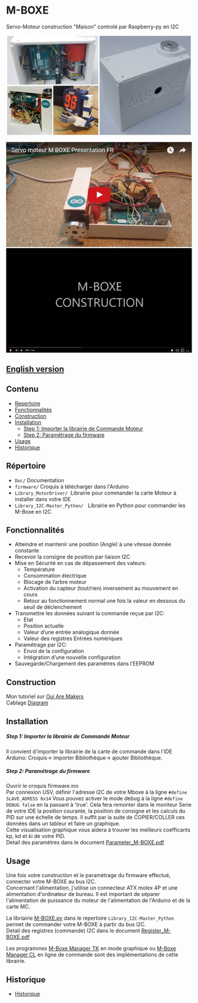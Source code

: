 # M-BOXE

Servo-Moteur construction "Maison" controlé par Raspberry-py en I2C

<img src="https://github.com/Nao974/M-BOXE/blob/master/EVOLUTION.jpg" title="Photo M-BOXE" alt="Photo M-Boxe">  


[![](https://github.com/Nao974/M-BOXE/blob/master/doc/M-BOXE_Video.png)](https://youtu.be/asLjmGtZqu0)
[![](https://github.com/Nao974/M-BOXE/blob/master/doc/CONSTRUCTION_V1_Video.png)](https://youtu.be/vx16dWJ84GE)

## [English version](https://github.com/Nao974/M-BOXE/blob/master/README.md)  

## Contenu

* [Repertoire](https://github.com/Nao974/M-BOXE/blob/master/README_FR.md#répertoire)
* [Fonctionnalités](https://github.com/Nao974/M-BOXE/blob/master/README_FR.md#fonctionnalités)
* [Construction](https://github.com/Nao974/M-BOXE/blob/master/README_FR.md#construction)
* [Installation](https://github.com/Nao974/M-BOXE/blob/master/README_FR.md#installation)
	* [Step 1: Importer la librairie de Commande Moteur](https://github.com/Nao974/M-BOXE/blob/master/README_FR.md#step-1-importer-la-librairie-de-commande-moteur)	
	* [Step 2: Paramétrage du firmware](https://github.com/Nao974/M-BOXE/blob/master/README_FR.md#step-2-paramétrage-du-firmware)
* [Usage](https://github.com/Nao974/M-BOXE/blob/master/README_FR.md#usage)
* [Historique](https://github.com/Nao974/M-BOXE/blob/master/README_FR.md#historique)


## Répertoire

* ```Doc/```       Documentation
* ```firmware/```  Croquis à télécharger dans l'Arduino
* ```Library_MotorDriver/```  Librairie pour commander la carte Moteur à installer dans votre IDE
* ```Library_I2C-Master_Python/```   Librairie en Python pour commander les M-Boxe en I2C


## Fonctionnalités

* Atteindre et maintenir une position (Angle) à une vitesse donnée constante
* Recevoir la consigne de position par liaison I2C
* Mise en Sécurité en cas de dépassement des valeurs:
	* Température
	* Consommation électrique
	* Blocage de l’arbre moteur
	* Activation du capteur (tout/rien) inversement au mouvement en cours
	* Retour au fonctionnement normal une fois la valeur en dessous du seuil de déclenchement
* Transmettre les données suivant la commande reçue par I2C:
	* Etat
	* Position actuelle
	* Valeur d’une entrée analogique donnée
	* Valeur des registres Entrées numériques
* Paramétrage par I2C:
	* Envoi de la configuration
	* Intégration d’une nouvelle configuration
* Sauvegarde/Chargement des paramètres dans l’EEPROM


## Construction

Mon tutoriel sur [Oui Are Makers](http://ouiaremakers.com/posts/tutoriel-diy-maxi-servo-moteur-i2c)  
Cablage [Diagram](https://github.com/Nao974/M-BOXE/blob/master/doc/Wiring.png)

## Installation

##### Step 1: Importer la librairie de Commande Moteur 

Il convient d'importer la librairie de la carte de commande dans l'IDE Arduino: 
	Croquis-> importer Bibliothèque-> ajouter Bibliothèque.


##### Step 2: Paramétrage du firmware

Ouvrir le croquis firmware.ino  
Par connexion USV, définir l'adresse I2C de votre Mboxe à la ligne ``` #define SLAVE_ADRESS 0x14 ```
Vous pouvez activer le mode debug à la ligne ```#define DEBUG false``` en la passant à 'true'. Cela fera remonter dans le moniteur Serie de votre IDE la position courante, la position de consigne et les calculs du PID sur une échelle de temps. Il suffit par la suite de COPIER/COLLER ces données dans un tableur et faire un graphique.  
Cette visualisation graphique vous aidera à trouver les meilleurs coefficants kp, kd et ki de votre PID.  
Detail des paramètres dans le document [Parameter_M-BOXE.pdf](https://github.com/Nao974/M-BOXE/blob/master/doc/Parameter_M-BOXE.pdf)


## Usage

Une fois votre construction et le paramétrage du firmware effectué, connecter votre M-BOXE au bus I2C.  
Concernant l'alimentation, j'utilise un connecteur ATX molex 4P et une alimentation d'ordinateur de bureau. Il est important de séparer l'alimentation de puissance du moteur de l'alimentation de l'Arduino et de la carte MC.  

La libriairie [M-BOXE.py](https://github.com/Nao974/M-BOXE/blob/master/Library_I2C-Master_Python/M-BOXE.py) dans le repertoire `Library_I2C-Master_Python` permet de commander votre M-BOXE à partir du bus I2C.  
Detail des registres (commande) I2C dans le document [Register_M-BOXE.pdf](https://github.com/Nao974/M-BOXE/blob/master/doc/Register_I2C_M-BOXE.pdf)  

Les programmes [M-Boxe Manager TK](https://github.com/Nao974/M-BOXE_Manager_TK) en mode graphique ou  [M-Boxe Manager CL](https://github.com/Nao974/M-BOXE_Manager_CL) en ligne de commande sont des implémentations de cette librairie.


## Historique

- [Historique](https://github.com/Nao974/M-BOXE/blob/master/history.md)


